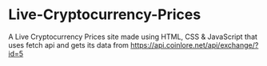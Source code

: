 # Live-Cryptocurrency-Prices
A Live Cryptocurrency Prices site made using  HTML, CSS & JavaScript that uses fetch api and gets its data from https://api.coinlore.net/api/exchange/?id=5
